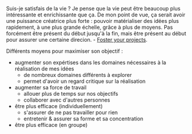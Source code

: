 Suis-je satisfais de la vie ?
Je pense que la vie peut être beaucoup plus intéressante et enrichissante que ça. De mon point de vue, ça serait avoir une puissance créatrice plus forte : pouvoir matérialiser des idées plus rapidement, à une plus grande échelle, grâce à plus de moyens. Pas forcément être présent du début jusqu'à la fin, mais être présent au début pour assurer une certaine direcion. - [Foster your projects](https://vanslaars.io/post/foster-your-projects/).

Différents moyens pour maximiser son objectif :
- augmenter son expértises dans les domaines nécessaires à la réalisation de mes idées
  - de nombreux domaines différents à explorer
  - permet d'avoir un regard critique sur la réalisation
- augmenter sa force de travail
  - allouer plus de temps sur nos objectifs
  - collaborer avec d'autres personnes
- être plus efficace (individuellement)
  - s'assurer de ne pas travailler pour rien
  - entretenir & assurer sa forme et sa concentration
- être plus efficace (en groupe)